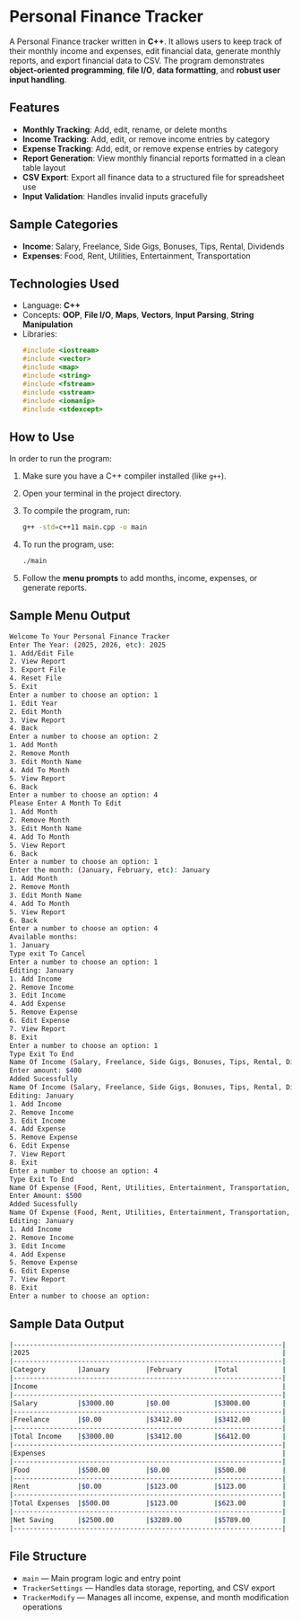 # Personal Finance Tracker

A Personal Finance tracker written in **C++**. It allows users to keep track of their monthly income and expenses, 
edit financial data, generate monthly reports, and export financial data to CSV. The program demonstrates 
**object-oriented programming**, **file I/O**, **data formatting**, and **robust user input handling**.


## Features

- **Monthly Tracking**: Add, edit, rename, or delete months  
- **Income Tracking**: Add, edit, or remove income entries by category  
- **Expense Tracking**: Add, edit, or remove expense entries by category  
- **Report Generation**: View monthly financial reports formatted in a clean table layout  
- **CSV Export**: Export all finance data to a structured file for spreadsheet use  
- **Input Validation**: Handles invalid inputs gracefully  


## Sample Categories

- **Income**: Salary, Freelance, Side Gigs, Bonuses, Tips, Rental, Dividends  
- **Expenses**: Food, Rent, Utilities, Entertainment, Transportation  


## Technologies Used

- Language: **C++**
- Concepts: **OOP**, **File I/O**, **Maps**, **Vectors**, **Input Parsing**, **String Manipulation**
- Libraries:
  ```cpp
  #include <iostream>
  #include <vector>
  #include <map>
  #include <string>
  #include <fstream>
  #include <sstream>
  #include <iomanip>
  #include <stdexcept>
  ```


## How to Use

In order to run the program:

1. Make sure you have a C++ compiler installed (like `g++`).
2. Open your terminal in the project directory.
3. To compile the program, run:
   ```bash
   g++ -std=c++11 main.cpp -o main
   ```
4. To run the program, use:
   ```bash
   ./main
   ```

5. Follow the **menu prompts** to add months, income, expenses, or generate reports.


## Sample Menu Output

```sh
Welcome To Your Personal Finance Tracker
Enter The Year: (2025, 2026, etc): 2025
1. Add/Edit File
2. View Report
3. Export File
4. Reset File
5. Exit
Enter a number to choose an option: 1
1. Edit Year
2. Edit Month
3. View Report
4. Back
Enter a number to choose an option: 2
1. Add Month
2. Remove Month
3. Edit Month Name
4. Add To Month
5. View Report
6. Back
Enter a number to choose an option: 4
Please Enter A Month To Edit
1. Add Month
2. Remove Month
3. Edit Month Name
4. Add To Month
5. View Report
6. Back
Enter a number to choose an option: 1
Enter the month: (January, February, etc): January
1. Add Month
2. Remove Month
3. Edit Month Name
4. Add To Month
5. View Report
6. Back
Enter a number to choose an option: 4
Available months: 
1. January
Type exit To Cancel
Enter a number to choose an option: 1
Editing: January
1. Add Income
2. Remove Income
3. Edit Income
4. Add Expense
5. Remove Expense
6. Edit Expense
7. View Report
8. Exit
Enter a number to choose an option: 1
Type Exit To End
Name Of Income (Salary, Freelance, Side Gigs, Bonuses, Tips, Rental, Dividends, Etc): Salary
Enter amount: $400
Added Sucessfully
Name Of Income (Salary, Freelance, Side Gigs, Bonuses, Tips, Rental, Dividends, Etc): exit
Editing: January
1. Add Income
2. Remove Income
3. Edit Income
4. Add Expense
5. Remove Expense
6. Edit Expense
7. View Report
8. Exit
Enter a number to choose an option: 4
Type Exit To End
Name Of Expense (Food, Rent, Utilities, Entertainment, Transportation, Etc): Food
Enter Amount: $500
Added Sucessfully
Name Of Expense (Food, Rent, Utilities, Entertainment, Transportation, Etc): exit
Editing: January
1. Add Income
2. Remove Income
3. Edit Income
4. Add Expense
5. Remove Expense
6. Edit Expense
7. View Report
8. Exit
Enter a number to choose an option: 
```
## Sample Data Output

```sh
|-------------------------------------------------------------------|
|2025                                                               |
|-------------------------------------------------------------------|
|Category        |January         |February        |Total           |
|-------------------------------------------------------------------|
|Income                                                             |
|-------------------------------------------------------------------|
|Salary          |$3000.00        |$0.00           |$3000.00        |
|-------------------------------------------------------------------|
|Freelance       |$0.00           |$3412.00        |$3412.00        |
|-------------------------------------------------------------------|
|Total Income    |$3000.00        |$3412.00        |$6412.00        |
|-------------------------------------------------------------------|
|Expenses                                                           |
|-------------------------------------------------------------------|
|Food            |$500.00         |$0.00           |$500.00         |
|-------------------------------------------------------------------|
|Rent            |$0.00           |$123.00         |$123.00         |
|-------------------------------------------------------------------|
|Total Expenses  |$500.00         |$123.00         |$623.00         |
|-------------------------------------------------------------------|
|Net Saving      |$2500.00        |$3289.00        |$5789.00        |
|-------------------------------------------------------------------|

```

## File Structure

- `main` — Main program logic and entry point  
- `TrackerSettings` — Handles data storage, reporting, and CSV export  
- `TrackerModify` — Manages all income, expense, and month modification operations

